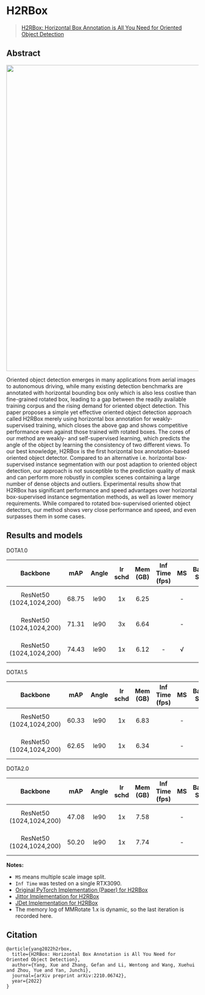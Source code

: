 # H2RBox

> [H2RBox: Horizontal Box Annotation is All You Need for Oriented Object Detection](https://arxiv.org/abs/2210.06742)

<!-- [ALGORITHM] -->

## Abstract

<div align=center>
<img src="https://github.com/yangxue0827/h2rbox-mmrotate/blob/main/configs/h2rbox/pipeline.png" width="800"/>
</div>

Oriented object detection emerges in many applications from aerial images to autonomous driving, while many existing detection benchmarks are annotated with horizontal bounding box only which is also less costive than fine-grained rotated box, leading to a gap between the readily available training corpus and the rising demand for oriented object detection.  This paper proposes a simple yet effective oriented object detection approach called H2RBox merely using horizontal box annotation for weakly-supervised training, which closes the above gap and shows competitive performance even against those trained with rotated boxes.  The cores of our method are weakly- and self-supervised learning, which predicts the angle of the object by learning the consistency of two different views. To our best knowledge, H2RBox is the first horizontal box annotation-based oriented object detector. Compared to an alternative i.e. horizontal box-supervised instance segmentation with our post adaption to oriented object detection, our approach is not susceptible to the prediction quality of mask and can perform more robustly in complex scenes containing a large number of dense objects and outliers. Experimental results show that H2RBox has significant performance and speed advantages over horizontal box-supervised instance segmentation methods, as well as lower memory requirements. While compared to rotated box-supervised oriented object detectors, our method shows very close performance and speed, and even surpasses them in some cases.

## Results and models

DOTA1.0

|         Backbone         |  mAP  | Angle | lr schd | Mem (GB) | Inf Time (fps) | MS  | Batch Size |                                      Configs                                      |         Download         |
| :----------------------: | :---: | :---: | :-----: | :------: | :------------: | :-: | :--------: | :-------------------------------------------------------------------------------: | :----------------------: |
| ResNet50 (1024,1024,200) | 68.75 | le90  |   1x    |   6.25   |                |  -  |     2      |    [h2rbox-le90_r50_fpn_adamw-1x_dota](./h2rbox-le90_r50_fpn_adamw-1x_dota.py)    | [model](<>) \| [log](<>) |
| ResNet50 (1024,1024,200) | 71.31 | le90  |   3x    |   6.64   |                |  -  |     2      |    [h2rbox-le90_r50_fpn_adamw-3x_dota](./h2rbox-le90_r50_fpn_adamw-3x_dota.py)    | [model](<>) \| [log](<>) |
| ResNet50 (1024,1024,200) | 74.43 | le90  |   1x    |   6.12   |       -        |  √  |     2      | [h2rbox-le90_r50_fpn_adamw-1x_dota-ms](./h2rbox-le90_r50_fpn_adamw-1x_dota-ms.py) | [model](<>) \| [log](<>) |

DOTA1.5

|         Backbone         |  mAP  | Angle | lr schd | Mem (GB) | Inf Time (fps) | MS  | Batch Size |                                          Configs                                          |         Download         |
| :----------------------: | :---: | :---: | :-----: | :------: | :------------: | :-: | :--------: | :---------------------------------------------------------------------------------------: | :----------------------: |
| ResNet50 (1024,1024,200) | 60.33 | le90  |   1x    |   6.83   |                |  -  |     2      | [h2rbox-le90_r50_fpn_adamw-1x_dotav15](./dotav15/h2rbox-le90_r50_fpn_adamw-1x_dotav15.py) | [model](<>) \| [log](<>) |
| ResNet50 (1024,1024,200) | 62.65 | le90  |   1x    |   6.34   |                |  -  |     2      | [h2rbox-le90_r50_fpn_adamw-3x_dotav15](./dotav15/h2rbox-le90_r50_fpn_adamw-3x_dotav15.py) | [model](<>) \| [log](<>) |

DOTA2.0

|         Backbone         |  mAP  | Angle | lr schd | Mem (GB) | Inf Time (fps) | MS  | Batch Size |                                        Configs                                         |         Download         |
| :----------------------: | :---: | :---: | :-----: | :------: | :------------: | :-: | :--------: | :------------------------------------------------------------------------------------: | :----------------------: |
| ResNet50 (1024,1024,200) | 47.08 | le90  |   1x    |   7.58   |                |  -  |     2      | [h2rbox-le90_r50_fpn_adamw-1x_dotav2](./dotav2/h2rbox-le90_r50_fpn_adamw-1x_dotav2.py) | [model](<>) \| [log](<>) |
| ResNet50 (1024,1024,200) | 50.20 | le90  |   1x    |   7.74   |                |  -  |     2      | [h2rbox-le90_r50_fpn_adamw-3x_dotav2](./dotav2/h2rbox-le90_r50_fpn_adamw-3x_dotav2.py) | [model](<>) \| [log](<>) |

**Notes:**

- `MS` means multiple scale image split.
- `Inf Time` was tested on a single RTX3090.
- [Original PyTorch Implementation (Paper) for H2RBox](https://github.com/yangxue0827/h2rbox-mmrotate)
- [Jittor Implementation for H2RBox](https://github.com/yangxue0827/h2rbox-jittor)
- [JDet Implementation for H2RBox](https://github.com/Jittor/JDet)
- The memory log of MMRotate 1.x is dynamic, so the last iteration is recorded here.

## Citation

```
@article{yang2022h2rbox,
  title={H2RBox: Horizontal Box Annotation is All You Need for Oriented Object Detection},
  author={Yang, Xue and Zhang, Gefan and Li, Wentong and Wang, Xuehui and Zhou, Yue and Yan, Junchi},
  journal={arXiv preprint arXiv:2210.06742},
  year={2022}
}

```
